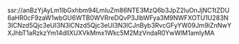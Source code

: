 ssr://anBzYjAyLm1lbGxhbm94LmluZm86NTE3MzQ6b3JpZ2luOnJjNC1tZDU6aHR0cF9zaW1wbGU6WTB0WVRreDQvP3JlbWFya3M9NWFXOTU1U283N3lCNzd5Qjc3eUI3N3lCNzd5Qjc3eUI3N3lCJnByb3RvcGFyYW09Jm9iZnNwYXJhbT1aRzkzYm14dllXUXVkMmx1Wkc5M2MzVndaR0YwWlM1amIyMA
